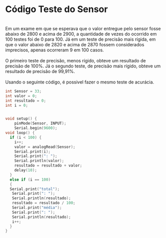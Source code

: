 # Código Teste do Sensor
<br>Em um exame em que se esperava que o valor entregue pelo sensor fosse abaixo de 2800 e acima de 2900, a quantidade de vezes do ocorrido em 100 testes foi de 0 para 100. Já em um teste de precisão mais rígida, em que o valor abaixo de 2820 e acima de 2870 fossem considerados imprecisos, apenas ocorreram 9 em 100 casos.<br>
<br>O primeiro teste de precisão, menos rígido, obteve um resultado de precisão de 100%. Já o segundo teste, de precisão mais rígido, obteve um resultado de precisão de 99,91%.<br>
<br>Usando o seguinte código, é possivel fazer o mesmo teste de acurácia.<br>

```cpp
int Sensor = 33;
int valor = 0;
int resultado = 0;
int i = 0;


void setup() {
    pinMode(Sensor, INPUT);
    Serial.begin(9600);
void loop() {
  if (i < 100) {
    i++;
    valor = analogRead(Sensor);
    Serial.print(i);
    Serial.print(": ");
    Serial.println(valor);
    resultado = resultado + valor;
    delay(10);
  }
  else if (i == 100)
  {
  Serial.print("total");
   Serial.print(": ");
   Serial.println(resultado);
   resultado = resultado / 100;
   Serial.print("média");
   Serial.print(": ");
   Serial.println(resultado);
   i++;
  }
}
